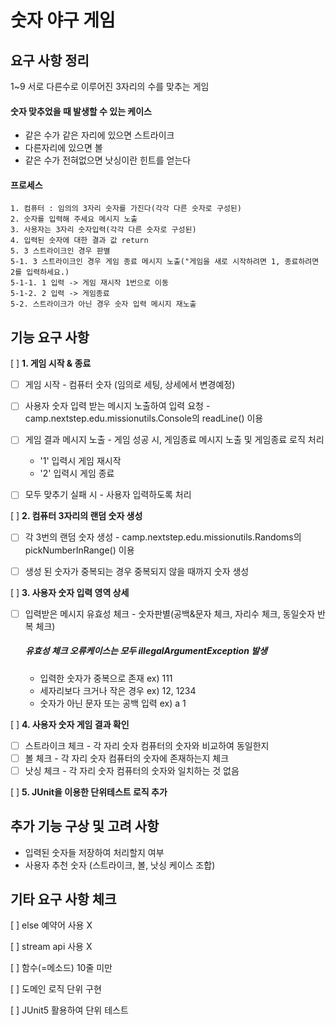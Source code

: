 # **숫자 야구 게임**
## **요구 사항 정리**
1~9 서로 다른수로 이루어진 3자리의 수를 맞추는 게임


#### **숫자 맞추었을 때 발생할 수 있는 케이스**
- 같은 수가 같은 자리에 있으면 스트라이크
- 다른자리에 있으면 볼
- 같은 수가 전혀없으면 낫싱이란 힌트를 얻는다

#### **프로세스**

```
1. 컴퓨터 : 임의의 3자리 숫자를 가진다(각각 다른 숫자로 구성된)
2. 숫자를 입력해 주세요 메시지 노출
3. 사용자는 3자리 숫자입력(각각 다른 숫자로 구성된) 
4. 입력된 숫자에 대한 결과 값 return 
5. 3 스트라이크인 경우 판별
5-1. 3 스트라이크인 경우 게임 종료 메시지 노출("게임을 새로 시작하려면 1, 종료하려면 2를 입력하세요.) 
5-1-1. 1 입력 -> 게임 재시작 1번으로 이동
5-1-2. 2 입력 -> 게임종료 
5-2. 스트라이크가 아닌 경우 숫자 입력 메시지 재노출
```

## **기능 요구 사항**
[ ] **1. 게임 시작 & 종료**
+ [ ] 게임 시작 - 컴퓨터 숫자 (임의로 세팅, 상세에서 변경예정)

+ [ ] 사용자 숫자 입력 받는 메시지 노출하여 입력 요청 - camp.nextstep.edu.missionutils.Console의 readLine() 이용
  
+ [ ] 게임 결과 메시지 노출 - 게임 성공 시, 게임종료 메시지 노출 및 게임종료 로직 처리
  - '1' 입력시 게임 재시작 
  - '2' 입력시 게임 종료
+ [ ] 모두 맞추기 실패 시 - 사용자 입력하도록 처리

[ ] **2. 컴퓨터 3자리의 랜덤 숫자 생성**
  
+ [ ] 각 3번의 랜덤 숫자 생성 - camp.nextstep.edu.missionutils.Randoms의 pickNumberInRange() 이용
  
+ [ ] 생성 된 숫자가 중복되는 경우 중복되지 않을 때까지 숫자 생성

[ ] **3. 사용자 숫자 입력 영역 상세**  
+ [ ] 입력받은 메시지 유효성 체크 - 숫자판별(공백&문자 체크, 자리수 체크, 동일숫자 반복 체크)
  ##### **유효성 체크 오류케이스는 모두 illegalArgumentException 발생**
  - 입력한 숫자가 중복으로 존재 ex) 111
  - 세자리보다 크거나 작은 경우 ex) 12, 1234
  - 숫자가 아닌 문자 또는 공백 입력 ex) a 1

[ ] **4. 사용자 숫자 게임 결과 확인**
+ [ ] 스트라이크 체크 - 각 자리 숫자 컴퓨터의 숫자와 비교하여 동일한지
+ [ ] 볼 체크 - 각 자리 숫자 컴퓨터의 숫자에 존재하는지 체크
+ [ ] 낫싱 체크 - 각 자리 숫자 컴퓨터의 숫자와 일치하는 것 없음
  
[ ] **5. JUnit을 이용한 단위테스트 로직 추가**
  

## **추가 기능 구상 및 고려 사항** 
- 입력된 숫자들 저장하여 처리할지 여부
- 사용자 추천 숫자 (스트라이크, 볼, 낫싱 케이스 조합)
  

## **기타 요구 사항 체크** 
[ ] else 예약어 사용 X

[ ] stream api 사용 X

[ ] 함수(=메소드) 10줄 미만

[ ] 도메인 로직 단위 구현 

[ ] JUnit5 활용하여 단위 테스트

